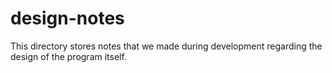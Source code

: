 # design-notes #
This directory stores notes that we made during development regarding the design
of the program itself.
